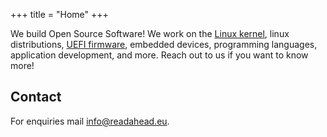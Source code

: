 +++
title = "Home"
+++

We build Open Source Software! We work on the
[Linux kernel](https://www.kernel.org), linux distributions,
[UEFI firmware](https://www.uefi.org), embedded devices, programming languages,
application development, and more. Reach out to us if you want to know more!

## Contact

For enquiries mail info@readahead.eu.
